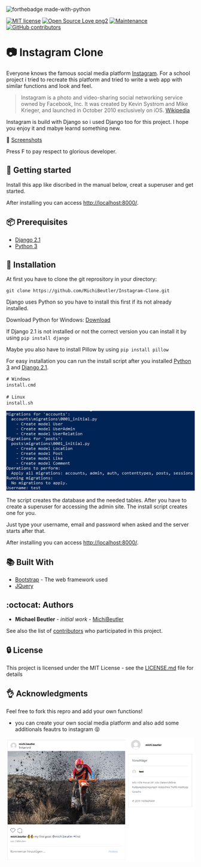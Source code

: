![forthebadge made-with-python](http://ForTheBadge.com/images/badges/made-with-python.svg)

[![MIT license](https://img.shields.io/badge/License-MIT-blue.svg)](https://lbesson.mit-license.org/)
[![Open Source Love png2](https://badges.frapsoft.com/os/v2/open-source.png?v=103)](https://github.com/ellerbrock/open-source-badges/)
[![Maintenance](https://img.shields.io/badge/Maintained%3F-yes-green.svg)](https://GitHub.com/MichiBeutler/Instagram-Clone/graphs/commit-activity)
[![GitHub contributors](https://img.shields.io/github/contributors/MichiBeutler/Instagram-Clone.svg)](https://GitHub.com/MichiBeutler/Instagram-Clone/graphs/contributors/)

#  :camera: Instagram Clone

Everyone knows the famous social media platform [Instagram](https://instagram.com). For a school project i tried to recreate this platform and tried to write a web app with similar functions and look and feel.

> Instagram is a photo and video-sharing social networking service owned by Facebook, Inc. It was created by Kevin Systrom and Mike Krieger, and launched in October 2010 exclusively on iOS.
[Wikipedia](https://en.wikipedia.org/wiki/Instagram)

Instagram is build with Django so i used Django too for this project. I hope you enjoy it and mabye learnd something new.

:mag_right: [Screenshots](https://github.com/MichiBeutler/Instagram-Clone/blob/master/sreenshots/screenshots.md)

Press F to pay respect to glorious developer.

## :checkered_flag: Getting started
Install this app like discribed in the manual below, creat a superuser and get started.

After installing you can access [http://localhost:8000/](http://localhost:8000/).

## :package: Prerequisites

* [Django 2.1](https://www.djangoproject.com/)
* [Python 3](https://www.python.org)

## :rocket: Installation
At first you have to clone the git reprository in your directory:
```
git clone https://github.com/MichiBeutler/Instagram-Clone.git
```

Django uses Python so you have to install this first if its not already installed.

Download Python for Windows: [Download](https://www.python.org/downloads/windows/)


If Django 2.1 is not installed or not the correct version you can install it by using `pip install django`

Maybe you also have to install Pillow by using `pip install pillow`

For easy installation you can run the install script after you installed [Python 3](https://www.python.org) and [Django 2.1](https://www.djangoproject.com/).

```
# Windows
install.cmd

# Linux
install.sh
```
![Install Script Screenshot](https://github.com/MichiBeutler/Instagram-Clone/blob/master/sreenshots/install.cmd.jpg)

The script creates the database and the needed tables. After you have to create a superuser for accessing the admin site. The install script creates one for you.

Just type your username, email and password when asked and the server starts after that.

After installing you can access [http://localhost:8000/](http://localhost:8000/).

## :books: Built With

* [Bootstrap](https://getbootstrap.com/) - The web framework used
* [JQuery](https://jquery.com/)

## :octocat: Authors
* **Michael Beutler** - *initial work* - [MichiBeutler](https://github.com/MichiBeutler)

See also the list of [contributors](https://github.com/MichiBeutler/Instagram-Clone/graphs/contributors) who participated in this project.

## :lock: License
This project is licensed under the MIT License - see the [LICENSE.md](https://github.com/MichiBeutler/Instagram-Clone/blob/master/LICENSE) file for details
      
## :ok_hand: Acknowledgments
Feel free to fork this repro and add your own functions!
* you can create your own social media platform and also add some additionals feautrs to instagram :stuck_out_tongue_closed_eyes:


![Feed Screenshot](https://github.com/MichiBeutler/Instagram-Clone/blob/master/sreenshots/feed.jpg)
